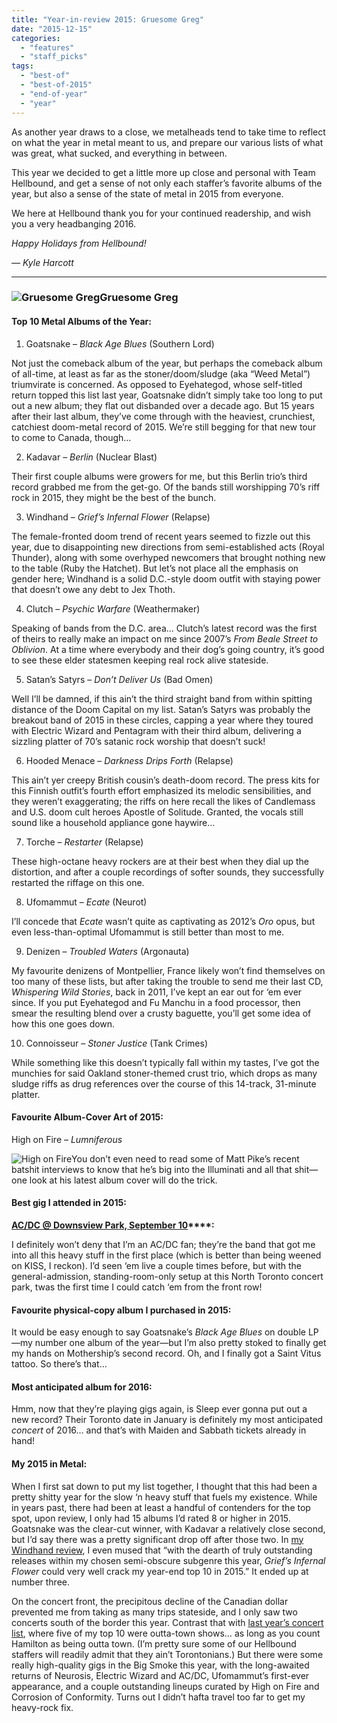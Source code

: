 ```yaml
---
title: "Year-in-review 2015: Gruesome Greg"
date: "2015-12-15"
categories: 
  - "features"
  - "staff_picks"
tags: 
  - "best-of"
  - "best-of-2015"
  - "end-of-year"
  - "year"
---
```


As another year draws to a close, we metalheads tend to take time to reflect on what the year in metal meant to us, and prepare our various lists of what was great, what sucked, and everything in between.

This year we decided to get a little more up close and personal with Team Hellbound, and get a sense of not only each staffer’s favorite albums of the year, but also a sense of the state of metal in 2015 from everyone.

We here at Hellbound thank you for your continued readership, and wish you a very headbanging 2016.

_Happy Holidays from Hellbound!_

_— Kyle Harcott_

* * *

### ![Gruesome Greg](https://hellbound.ca/wp-content/uploads/2015/12/Gruesome-Greg-e1450064452583-221x300.jpg)Gruesome Greg

#### Top 10 Metal Albums of the Year:

1. Goatsnake – _Black Age Blues_ (Southern Lord)

Not just the comeback album of the year, but perhaps the comeback album of all-time, at least as far as the stoner/doom/sludge (aka “Weed Metal”) triumvirate is concerned. As opposed to Eyehategod, whose self-titled return topped this list last year, Goatsnake didn’t simply take too long to put out a new album; they flat out disbanded over a decade ago. But 15 years after their last album, they’ve come through with the heaviest, crunchiest, catchiest doom-metal record of 2015. We’re still begging for that new tour to come to Canada, though…

2. Kadavar – _Berlin_ (Nuclear Blast)

Their first couple albums were growers for me, but this Berlin trio’s third record grabbed me from the get-go. Of the bands still worshipping 70’s riff rock in 2015, they might be the best of the bunch. 

3. Windhand – _Grief’s Infernal Flower_ (Relapse)

The female-fronted doom trend of recent years seemed to fizzle out this year, due to disappointing new directions from semi-established acts (Royal Thunder), along with some overhyped newcomers that brought nothing new to the table (Ruby the Hatchet). But let’s not place all the emphasis on gender here; Windhand is a solid D.C.-style doom outfit with staying power that doesn’t owe any debt to Jex Thoth. 

4. Clutch – _Psychic Warfare_ (Weathermaker)

Speaking of bands from the D.C. area… Clutch’s latest record was the first of theirs to really make an impact on me since 2007’s _From Beale Street to Oblivion_. At a time where everybody and their dog’s going country, it’s good to see these elder statesmen keeping real rock alive stateside.

5. Satan’s Satyrs – _Don’t Deliver Us_ (Bad Omen)

Well I’ll be damned, if this ain’t the third straight band from within spitting distance of the Doom Capital on my list. Satan’s Satyrs was probably the breakout band of 2015 in these circles, capping a year where they toured with Electric Wizard and Pentagram with their third album, delivering a sizzling platter of 70’s satanic rock worship that doesn’t suck!

6. Hooded Menace – _Darkness Drips Forth_ (Relapse)

This ain’t yer creepy British cousin’s death-doom record. The press kits for this Finnish outfit’s fourth effort emphasized its melodic sensibilities, and they weren’t exaggerating; the riffs on here recall the likes of Candlemass and U.S. doom cult heroes Apostle of Solitude. Granted, the vocals still sound like a household appliance gone haywire…

7. Torche – _Restarter_ (Relapse)

These high-octane heavy rockers are at their best when they dial up the distortion, and after a couple recordings of softer sounds, they successfully restarted the riffage on this one.

8. Ufomammut – _Ecate_ (Neurot)

I’ll concede that _Ecate_ wasn’t quite as captivating as 2012’s _Oro_ opus, but even less-than-optimal Ufomammut is still better than most to me.

9. Denizen – _Troubled Waters_ (Argonauta)

My favourite denizens of Montpellier, France likely won’t find themselves on too many of these lists, but after taking the trouble to send me their last CD, _Whispering Wild Stories_, back in 2011, I’ve kept an ear out for ‘em ever since. If you put Eyehategod and Fu Manchu in a food processor, then smear the resulting blend over a crusty baguette, you’ll get some idea of how this one goes down.

10. Connoisseur – _Stoner Justice_ (Tank Crimes)

While something like this doesn’t typically fall within my tastes, I’ve got the munchies for said Oakland stoner-themed crust trio, which drops as many sludge riffs as drug references over the course of this 14-track, 31-minute platter.

#### Favourite Album-Cover Art of 2015:

High on Fire – _Lumniferous_

![High on Fire](https://hellbound.ca/wp-content/uploads/2015/12/High-on-Fire-300x300.jpg)You don’t even need to read some of Matt Pike’s recent batshit interviews to know that he’s big into the Illuminati and all that shit—one look at his latest album cover will do the trick.

#### Best gig I attended in 2015:

**[AC/DC @ Downsview Park, September 10](https://hellbound.ca/2015/09/acdc-from-the-front-row-and-the-not-so-cheap-seats/)****:**

I definitely won’t deny that I’m an AC/DC fan; they’re the band that got me into all this heavy stuff in the first place (which is better than being weened on KISS, I reckon). I’d seen ‘em live a couple times before, but with the general-admission, standing-room-only setup at this North Toronto concert park, twas the first time I could catch ‘em from the front row!

#### Favourite physical-copy album I purchased in 2015:

It would be easy enough to say Goatsnake’s _Black Age Blues_ on double LP—my number one album of the year—but I’m also pretty stoked to finally get my hands on Mothership’s second record. Oh, and I finally got a Saint Vitus tattoo. So there’s that…

#### Most anticipated album for 2016:

Hmm, now that they’re playing gigs again, is Sleep ever gonna put out a new record? Their Toronto date in January is definitely my most anticipated _concert_ of 2016… and that’s with Maiden and Sabbath tickets already in hand!

#### My 2015 in Metal:

When I first sat down to put my list together, I thought that this had been a pretty shitty year for the slow ‘n heavy stuff that fuels my existence. While in years past, there had been at least a handful of contenders for the top spot, upon review, I only had 15 albums I’d rated 8 or higher in 2015. Goatsnake was the clear-cut winner, with Kadavar a relatively close second, but I’d say there was a pretty significant drop off after those two. In [my Windhand review](https://hellbound.ca/2015/09/windhand-griefs-infernal-flower/), I even mused that “with the dearth of truly outstanding releases within my chosen semi-obscure subgenre this year, _Grief’s Infernal Flower_ could very well crack my year-end top 10 in 2015.” It ended up at number three.

On the concert front, the precipitous decline of the Canadian dollar prevented me from taking as many trips stateside, and I only saw two concerts south of the border this year. Contrast that with [last year’s concert list](https://hellbound.ca/2015/01/gruesome-gregs-top-10-concerts-2014/), where five of my top 10 were outta-town shows… as long as you count Hamilton as being outta town. (I’m pretty sure some of our Hellbound staffers will readily admit that they ain’t Torontonians.) But there were some really high-quality gigs in the Big Smoke this year, with the long-awaited returns of Neurosis, Electric Wizard and AC/DC, Ufomammut’s first-ever appearance, and a couple outstanding lineups curated by High on Fire and Corrosion of Conformity. Turns out I didn’t hafta travel too far to get my heavy-rock fix.
